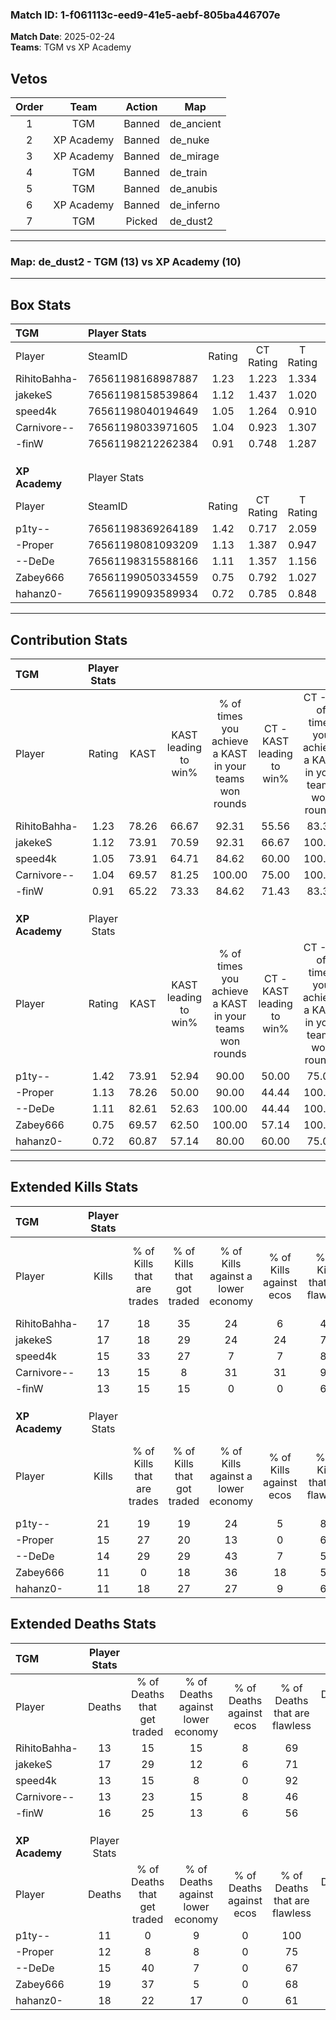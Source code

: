 ### Match ID: 1-f061113c-eed9-41e5-aebf-805ba446707e  
**Match Date**: 2025-02-24  
**Teams**: TGM vs XP Academy  

## Vetos  

| Order | Team | Action | Map |
| :---: | :--: | :----: | --- |
| 1 | TGM | Banned | de_ancient |
| 2 | XP Academy | Banned | de_nuke |
| 3 | XP Academy | Banned | de_mirage |
| 4 | TGM | Banned | de_train |
| 5 | TGM | Banned | de_anubis |
| 6 | XP Academy | Banned | de_inferno |
| 7 | TGM | Picked | de_dust2 |

---  

### **Map**: de_dust2 - TGM (13) vs XP Academy (10)  
---  

## Box Stats  

| **TGM**        | Player Stats      |        |           |          |       |      |       |         |        |      |     |
| :- | :- | :-: | :-: | :-: | :-: | :-: | :-: | :-: | :-: | :-: | :-: |
| Player         | SteamID           | Rating | CT Rating | T Rating | KAST  | ADR  | Kills | Assists | Deaths | K/D  | HS% |
| RihitoBahha-   | 76561198168987887 |  1.23  |   1.223   |  1.334   | 78.26 | 75.7 |  17   |    4    |   13   | 1.31 | 70  |
| jakekeS        | 76561198158539864 |  1.12  |   1.437   |  1.020   | 73.91 | 76.7 |  17   |    7    |   17   | 1.00 | 64  |
| speed4k        | 76561198040194649 |  1.05  |   1.264   |  0.910   | 73.91 | 55.8 |  15   |    1    |   13   | 1.15 | 40  |
| Carnivore--    | 76561198033971605 |  1.04  |   0.923   |  1.307   | 69.57 | 78.2 |  13   |    7    |   13   | 1.00 | 69  |
| -finW          | 76561198212262384 |  0.91  |   0.748   |  1.287   | 65.22 | 69.7 |  13   |    8    |   16   | 0.81 | 76  |
|                |                   |        |           |          |       |      |       |         |        |      |     |
|                |                   |        |           |          |       |      |       |         |        |      |     |
|                |                   |        |           |          |       |      |       |         |        |      |     |
| **XP Academy** | Player Stats      |        |           |          |       |      |       |         |        |      |     |
| Player         | SteamID           | Rating | CT Rating | T Rating | KAST  | ADR  | Kills | Assists | Deaths | K/D  | HS% |
| p1ty--         | 76561198369264189 |  1.42  |   0.717   |  2.059   | 73.91 | 84.9 |  21   |    2    |   11   | 1.91 | 28  |
| -Proper        | 76561198081093209 |  1.13  |   1.387   |  0.947   | 78.26 | 60.7 |  15   |    5    |   12   | 1.25 | 53  |
| --DeDe         | 76561198315588166 |  1.11  |   1.357   |  1.156   | 82.61 | 74.8 |  14   |    7    |   15   | 0.93 | 57  |
| Zabey666       | 76561199050334559 |  0.75  |   0.792   |  1.027   | 69.57 | 60.2 |  11   |    3    |   19   | 0.58 | 36  |
| hahanz0-       | 76561199093589934 |  0.72  |   0.785   |  0.848   | 60.87 | 61.4 |  11   |    6    |   18   | 0.61 | 63  |
---  

## Contribution Stats  

| **TGM**        | Player Stats |       |                      |                                                        |                           |                                                             |                          |                                                            |
| :- | :-: | :-: | :-: | :-: | :-: | :-: | :-: | :-: |
| Player         |    Rating    | KAST  | KAST leading to win% | % of times you achieve a KAST in your teams won rounds | CT - KAST leading to win% | CT - % of times you achieve a KAST in your teams won rounds | T - KAST leading to win% | T - % of times you achieve a KAST in your teams won rounds |
| RihitoBahha-   |     1.23     | 78.26 |        66.67         |                         92.31                          |           55.56           |                            83.33                            |          77.78           |                           100.00                           |
| jakekeS        |     1.12     | 73.91 |        70.59         |                         92.31                          |           66.67           |                           100.00                            |          75.00           |                           85.71                            |
| speed4k        |     1.05     | 73.91 |        64.71         |                         84.62                          |           60.00           |                           100.00                            |          71.43           |                           71.43                            |
| Carnivore--    |     1.04     | 69.57 |        81.25         |                         100.00                         |           75.00           |                           100.00                            |          87.50           |                           100.00                           |
| -finW          |     0.91     | 65.22 |        73.33         |                         84.62                          |           71.43           |                            83.33                            |          75.00           |                           85.71                            |
|                |              |       |                      |                                                        |                           |                                                             |                          |                                                            |
|                |              |       |                      |                                                        |                           |                                                             |                          |                                                            |
|                |              |       |                      |                                                        |                           |                                                             |                          |                                                            |
| **XP Academy** | Player Stats |       |                      |                                                        |                           |                                                             |                          |                                                            |
| Player         |    Rating    | KAST  | KAST leading to win% | % of times you achieve a KAST in your teams won rounds | CT - KAST leading to win% | CT - % of times you achieve a KAST in your teams won rounds | T - KAST leading to win% | T - % of times you achieve a KAST in your teams won rounds |
| p1ty--         |     1.42     | 73.91 |        52.94         |                         90.00                          |           50.00           |                            75.00                            |          54.55           |                           100.00                           |
| -Proper        |     1.13     | 78.26 |        50.00         |                         90.00                          |           44.44           |                           100.00                            |          55.56           |                           83.33                            |
| --DeDe         |     1.11     | 82.61 |        52.63         |                         100.00                         |           44.44           |                           100.00                            |          60.00           |                           100.00                           |
| Zabey666       |     0.75     | 69.57 |        62.50         |                         100.00                         |           57.14           |                           100.00                            |          66.67           |                           100.00                           |
| hahanz0-       |     0.72     | 60.87 |        57.14         |                         80.00                          |           60.00           |                            75.00                            |          55.56           |                           83.33                            |
---  

## Extended Kills Stats  

| **TGM**        | Player Stats |                            |                            |                                    |                         |                              |                                 |                                       |                    |           |
| :- | :-: | :-: | :-: | :-: | :-: | :-: | :-: | :-: | :-: | :-: |
| Player         |    Kills     | % of Kills that are trades | % of Kills that got traded | % of Kills against a lower economy | % of Kills against ecos | % of Kills that are flawless | % of Kills that are close duels | % of Kills that are assisted by flash | Pistol Round Kills | AWP Kills |
| RihitoBahha-   |      17      |             18             |             35             |                 24                 |            6            |              47              |                6                |                   0                   |         0          |     1     |
| jakekeS        |      17      |             18             |             29             |                 24                 |           24            |              71              |                0                |                   0                   |         0          |     2     |
| speed4k        |      15      |             33             |             27             |                 7                  |            7            |              87              |                0                |                   7                   |         10         |     0     |
| Carnivore--    |      13      |             15             |             8              |                 31                 |           31            |              92              |                0                |                   0                   |         0          |     4     |
| -finW          |      13      |             15             |             15             |                 0                  |            0            |              69              |               15                |                   0                   |         0          |     3     |
|                |              |                            |                            |                                    |                         |                              |                                 |                                       |                    |           |
|                |              |                            |                            |                                    |                         |                              |                                 |                                       |                    |           |
|                |              |                            |                            |                                    |                         |                              |                                 |                                       |                    |           |
| **XP Academy** | Player Stats |                            |                            |                                    |                         |                              |                                 |                                       |                    |           |
| Player         |    Kills     | % of Kills that are trades | % of Kills that got traded | % of Kills against a lower economy | % of Kills against ecos | % of Kills that are flawless | % of Kills that are close duels | % of Kills that are assisted by flash | Pistol Round Kills | AWP Kills |
| p1ty--         |      21      |             19             |             19             |                 24                 |            5            |              81              |                0                |                   0                   |         14         |     3     |
| -Proper        |      15      |             27             |             20             |                 13                 |            0            |              67              |                0                |                  13                   |         0          |     1     |
| --DeDe         |      14      |             29             |             29             |                 43                 |            7            |              57              |                0                |                  14                   |         0          |     0     |
| Zabey666       |      11      |             0              |             18             |                 36                 |           18            |              55              |               18                |                   9                   |         1          |     0     |
| hahanz0-       |      11      |             18             |             27             |                 27                 |            9            |              64              |               18                |                   9                   |         0          |     0     |
## Extended Deaths Stats  

| **TGM**        | Player Stats |                             |                                   |                          |                               |                            |                           |               |
| :- | :-: | :-: | :-: | :-: | :-: | :-: | :-: | :-: |
| Player         |    Deaths    | % of Deaths that get traded | % of Deaths against lower economy | % of Deaths against ecos | % of Deaths that are flawless | % of Deaths that are close | % of Deaths while blinded | Deaths to AWP |
| RihitoBahha-   |      13      |             15              |                15                 |            8             |              69               |             15             |             0             |       3       |
| jakekeS        |      17      |             29              |                12                 |            6             |              71               |             6              |             6             |       4       |
| speed4k        |      13      |             15              |                 8                 |            0             |              92               |             0              |             8             |       1       |
| Carnivore--    |      13      |             23              |                15                 |            8             |              46               |             8              |            15             |       1       |
| -finW          |      16      |             25              |                13                 |            6             |              56               |             0              |            13             |       6       |
|                |              |                             |                                   |                          |                               |                            |                           |               |
|                |              |                             |                                   |                          |                               |                            |                           |               |
|                |              |                             |                                   |                          |                               |                            |                           |               |
| **XP Academy** | Player Stats |                             |                                   |                          |                               |                            |                           |               |
| Player         |    Deaths    | % of Deaths that get traded | % of Deaths against lower economy | % of Deaths against ecos | % of Deaths that are flawless | % of Deaths that are close | % of Deaths while blinded | Deaths to AWP |
| p1ty--         |      11      |              0              |                 9                 |            0             |              100              |             0              |             0             |       2       |
| -Proper        |      12      |              8              |                 8                 |            0             |              75               |             0              |             8             |       2       |
| --DeDe         |      15      |             40              |                 7                 |            0             |              67               |             7              |             0             |       1       |
| Zabey666       |      19      |             37              |                 5                 |            0             |              68               |             5              |             0             |       3       |
| hahanz0-       |      18      |             22              |                17                 |            0             |              61               |             6              |             0             |       2       |

